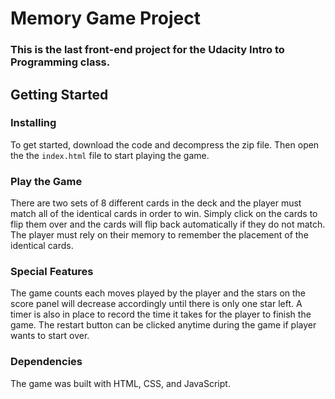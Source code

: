 # Memory Game Project

### This is the last front-end project for the Udacity Intro to Programming class.

## Getting Started

### Installing

To get started, download the code and decompress the zip file. Then open the the `index.html` file to start playing the game.

### Play the Game

There are two sets of 8 different cards in the deck and the player must match all of the identical cards in order to win. Simply click on  the cards to flip them over and the cards will flip back automatically if they do not match. The player must rely on their memory to remember the placement of the identical cards.

### Special Features

The game counts each moves played by the player and the stars on the score panel will decrease accordingly until there is only one star left. A timer is also in place to record the time it takes for the player to finish the game. The restart button can be clicked anytime during the game if player wants to start over. 

### Dependencies

The game was built with HTML, CSS, and JavaScript.
